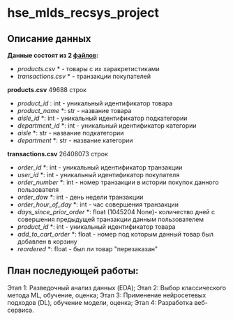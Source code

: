# hse_mlds_recsys_project

## Описание данных

**Данные состоят из 2 [файлов](https://drive.google.com/drive/folders/1Z8uIxxGSSsER22x4Uh546jXuE8NUIUNz?usp=sharing):**
* *products.csv* * - товары с их харакретистиками
* *transactions.csv* * - транзакции покупателей

**products.csv** 49688 строк
* *product_id* : int - уникальный идентификатор товара
* *product_name* *: str - название товара
* *aisle_id* *: int - уникальный идентификатор подкатегории
* *department_id* *: int - уникальный идентификатор категории
* *aisle* *: str - название подкатегории
* *department* *: str - название категории

**transactions.csv** 26408073 строк
* *order_id* *: int - уникальный идентификатор транзакции
* *user_id* *: int - уникальный идентификатор покупателя
* *order_number* *: int - номер транзакции в истории покупок данного пользователя
* *order_dow* *: int - день недели транзакции
* *order_hour_of_day* *: int - час совершения транзакции
* *days_since_prior_order* *: float (1045204 None)- количество дней с совершения предыдущей транзакции данным пользователем
* *product_id* *: int - уникальный идентификатор товара
* *add_to_cart_order* *: float - номер под которым данный товар был добавлен в корзину
* *reordered* *: float - был ли товар "перезаказан"

## План последующей работы:

Этап 1: Разведочный анализ данных (EDA);
Этап 2: Выбор классического метода ML, обучение, оценка;
Этап 3: Применение нейросетевых подходов (DL), обучение модели, оценка;
Этап 4: Разработка веб-сервиса.
